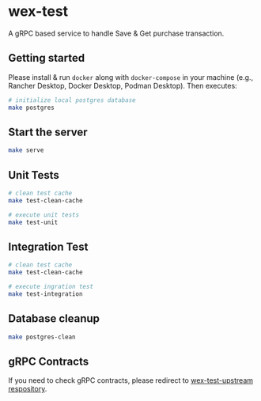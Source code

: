 # wex-test

A gRPC based service to handle Save & Get purchase transaction.

## Getting started

Please install & run `docker` along with `docker-compose` in your machine (e.g., Rancher Desktop, Docker Desktop, Podman Desktop). Then executes:

```bash
# initialize local postgres database
make postgres
```

## Start the server
```bash
make serve
```

## Unit Tests
```bash
# clean test cache
make test-clean-cache

# execute unit tests
make test-unit
```

## Integration Test
```bash
# clean test cache
make test-clean-cache

# execute ingration test
make test-integration
```

## Database cleanup
```bash
make postgres-clean
```

## gRPC Contracts

If you need to check gRPC contracts, please redirect to [wex-test-upstream respository](https://github.com/jasonkwh/wex-test-upstream).